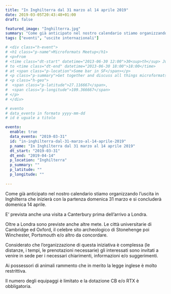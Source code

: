 ```yaml
---
title: "In Inghilterra dal 31 marzo al 14 aprile 2019"
date: 2019-03-05T20:43:48+01:00
draft: false

featured_image: "Inghilterra.jpg"
summary: "Come già anticipato nel nostro calendario stiamo organizzando"
tags: ["eventi", "uscite internazionali"]

# <div class="h-event">
# <h1 class="p-name">Microformats Meetup</h1>
# <p>From 
# <time class="dt-start" datetime="2013-06-30 12:00">30<sup>th</sup> June 2013, 12:00</time>
# to <time class="dt-end" datetime="2013-06-30 18:00">18:00</time>
# at <span class="p-location">Some bar in SF</span></p>
# <p class="p-summary">Get together and discuss all things microformats-related.</p>
# <p class="h-geo">
#  <span class="p-latitude">27.116667</span>,
#  <span class="p-longitude">109.366667</span>
# </p>
# </div>

# evento 
# data_evento in formato yyyy-mm-dd
# id è uguale a titolo

evento:
  enable: true
  data_evento: "2019-03-31"
  id: "in-inghilterra-dal-31-marzo-al-14-aprile-2019"
  p_name: "In Inghilterra dal 31 marzo al 14 aprile 2019"
  dt_start: "2019-03-31"
  dt_end: "2019-04-14"
  p_location: "Inghilterra"
  p_summary: ""
  p_latitude: ""
  p_longitude: ""
  
---
```


Come già anticipato nel nostro calendario stiamo organizzando l’uscita in Inghilterra che inizierà con la partenza domenica 31 marzo e si concluderà domenica 14 aprile.

E’ prevista anche una visita a Canterbury prima dell’arrivo a Londra.

Oltre a Londra sono previste anche altre mete. Le città universitarie di Cambridge ed Oxford, il celebre sito archeologico di Stonehenge poi Winchester, Portsmouth e/o altro da concordare.

Considerato che l’organizzazione di questa iniziativa è complessa (le distanze, i tempi, le prenotazioni necessarie) gli interessati sono invitati a venire in sede per i necessari chiarimenti, informazioni e/o suggerimenti.

Ai possessori di animali rammento che in merito la legge inglese è molto restrittiva.

Il numero degli equipaggi è limitato e la dotazione CB e/o RTX è obbligatoria.
